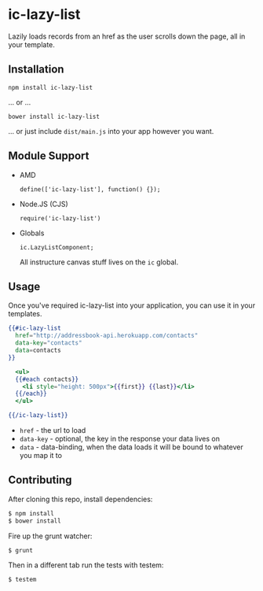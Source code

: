 ic-lazy-list
============

Lazily loads records from an href as the user scrolls down the page, all
in your template.

Installation
------------

`npm install ic-lazy-list`

... or ...

`bower install ic-lazy-list`

... or just include `dist/main.js` into your app however you want.

Module Support
--------------

- AMD

  `define(['ic-lazy-list'], function() {});`

- Node.JS (CJS)

  `require('ic-lazy-list')`

- Globals

  `ic.LazyListComponent;`

  All instructure canvas stuff lives on the `ic` global.


Usage
-----

Once you've required ic-lazy-list into your application, you can use it
in your templates.

```handlebars
{{#ic-lazy-list
  href="http://addressbook-api.herokuapp.com/contacts"
  data-key="contacts"
  data=contacts
}}

  <ul>
  {{#each contacts}}
    <li style="height: 500px">{{first}} {{last}}</li>
  {{/each}}
  </ul>

{{/ic-lazy-list}}
```

- `href` - the url to load
- `data-key` - optional, the key in the response your data lives on
- `data` - data-binding, when the data loads it will be bound to
  whatever you map it to

Contributing
------------

After cloning this repo, install dependencies:

```sh
$ npm install
$ bower install
```

Fire up the grunt watcher:

```sh
$ grunt
```

Then in a different tab run the tests with testem:

```sh
$ testem
```

